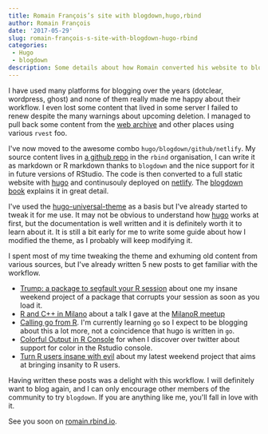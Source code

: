```yaml
---
title: Romain François’s site with blogdown,hugo,rbind
author: Romain François
date: '2017-05-29'
slug: romain-françois-s-site-with-blogdown-hugo-rbind
categories: 
 - Hugo
 - blogdown
description: Some details about how Romain converted his website to blogdown
---
```


I have used many platforms for blogging over the years (dotclear, wordpress, ghost)
and none of them really made me happy about their workflow. I even lost some 
content that lived in some server I failed to renew despite the many warnings
about upcoming deletion. I managed to pull back some content from the 
[web archive](https://archive.org/web/) and other places using various `rvest` foo. 

I've now moved to the awesome combo `hugo/blogdown/github/netlify`. My source content 
lives in [a github repo](https://github.com/rbind/romain) in the `rbind` 
organisation, I can write it as markdown or R markdown thanks to `blogdown` and 
the nice support for it in future versions of RStudio. The code is then converted
to a full static website with [hugo](https://gohugo.io) and continusouly deployed
on [netlify](https://www.netlify.com). The [blogdown book](https://bookdown.org/yihui/blogdown/)
explains it in great detail. 

I've used the [hugo-universal-theme](https://themes.gohugo.io/hugo-universal-theme/)
as a basis but I've already started to tweak it for me use. It may not be obvious to 
understand how [hugo](https://gohugo.io) works at first, but the documentation is well
written and it is definitely worth it to learn about it. It is still a bit early for 
me to write some guide about how I modified the theme, as I probably will keep
modifying it. 

I spent most of my time tweaking the theme and exhuming old content from various sources, 
but I've already written 5 new posts to get familiar with the workflow. 

 - [Trump: a package to segfault your R session](https://romain.rbind.io/blog/2016/11/16/trump-a-package-to-segfault-your-r-session/) 
 about one my insane weekend project of a package that corrupts your session as soon as you 
 load it. 
 - [R and C++ in Milano](https://romain.rbind.io/blog/2017/04/05/r-and-c-plus-plus-in-milano/)
 about a talk I gave at the [MilanoR meetup](http://www.milanor.net)
 - [Calling go from R](https://romain.rbind.io/blog/2017/05/14/calling-go-from-r/). I'm currently learning `go` so I expect to be blogging about this a lot more, not a coincidence that hugo is written in `go`. 
 - [Colorful Output in R Console](https://romain.rbind.io/blog/2017/05/27/colorful-output-in-r-console/)
 for when I discover over twitter about support for color in the Rstudio console. 
 - [Turn R users insane with evil](https://romain.rbind.io/blog/2017/05/28/turn-r-users-insane-with-evil/)
 about my latest weekend project that aims at bringing insanity to R users. 

Having written these posts was a delight with this workflow. I will definitely want to blog again, and 
I can only encourage other members of the community to try `blogdown`. If you are anything like me, you'll 
fall in love with it. 

See you soon on [romain.rbind.io](http://romain.rbind.io). 
